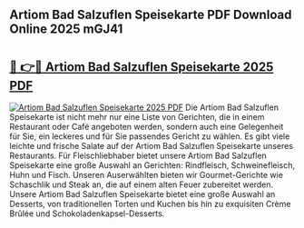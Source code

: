 ## Artiom Bad Salzuflen Speisekarte PDF Download Online 2025 mGJ41

# <h2><a href="http://gcck5g3.nevu.top/?p=Artiom+Bad+Salzuflen+Speisekarte">🔗 👉🔴 Artiom Bad Salzuflen Speisekarte 2025 PDF</a></h2>

[![Artiom Bad Salzuflen Speisekarte 2025 PDF](https://i.imgur.com/dBaPXMq.png)](http://gcck5g3.nevu.top/?p=Artiom+Bad+Salzuflen+Speisekarte)
Die Artiom Bad Salzuflen Speisekarte ist nicht mehr nur eine Liste von Gerichten, die in einem Restaurant oder Café angeboten werden, sondern auch eine Gelegenheit für Sie, ein leckeres und für Sie passendes Gericht zu wählen. Es gibt viele leichte und frische Salate auf der Artiom Bad Salzuflen Speisekarte unseres Restaurants. Für Fleischliebhaber bietet unsere Artiom Bad Salzuflen Speisekarte eine große Auswahl an Gerichten: Rindfleisch, Schweinefleisch, Huhn und Fisch. Unseren Auserwählten bieten wir Gourmet-Gerichte wie Schaschlik und Steak an, die auf einem alten Feuer zubereitet werden. Unsere Artiom Bad Salzuflen Speisekarte bietet eine große Auswahl an Desserts, von traditionellen Torten und Kuchen bis hin zu exquisiten Crème Brûlée und Schokoladenkapsel-Desserts.

